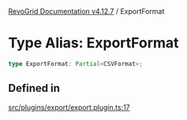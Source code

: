 [RevoGrid Documentation v4.12.7](README.md) / ExportFormat

# Type Alias: ExportFormat

```ts
type ExportFormat: Partial<CSVFormat>;
```

## Defined in

[src/plugins/export/export.plugin.ts:17](https://github.com/revolist/revogrid/blob/435ff99a088c5c293d22eb08cc3e448f60f4eb56/src/plugins/export/export.plugin.ts#L17)
